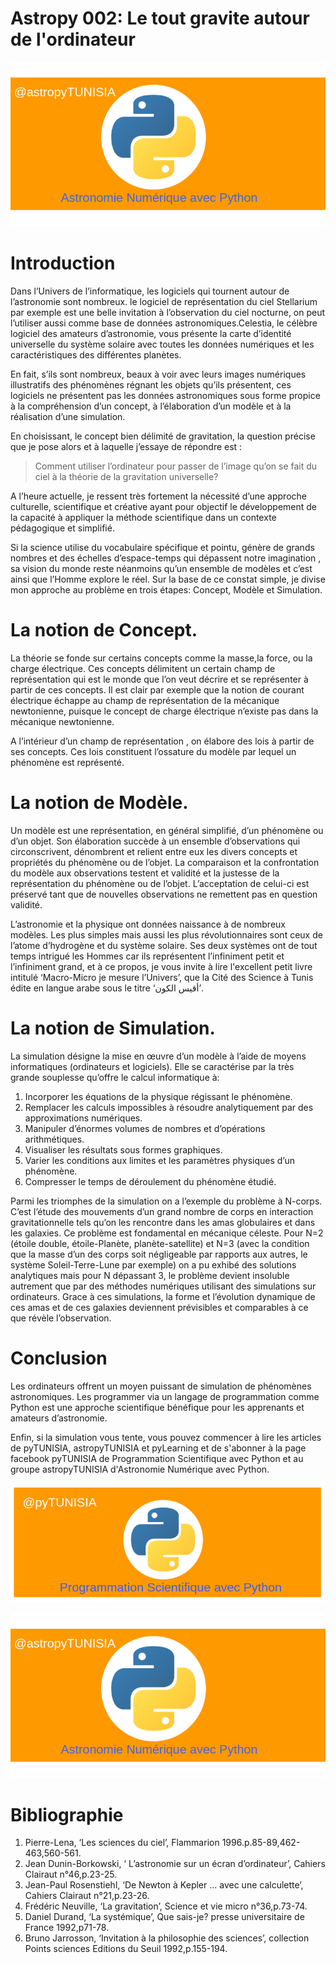 <!--
author:   (c) riadh BEN NESSIB
email:    riadhbennessib@gmail.com
version:  0.1.0
language: fr
logo:     https://raw.githubusercontent.com/pyTUNISIA/home/master/images/astropy/astropyTUNISIA.png
comment:  astropyTUNISIA: Astronomie Numérique avec Python.
mode   :  Textbook
script:   https://pyodide-cdn2.iodide.io/v0.15.0/full/pyodide.js
@onload
window.languagePluginUrl = 'https://pyodide-cdn2.iodide.io/v0.15.0/full/'
window.pyodide_ready = false;
window.pyodide_modules = new Set()
window.py_packages = ["matplotlib", "numpy"]
window.loadModules = function() {
  languagePluginLoader.then(() => {
    console.log("pyodide is ready")
    if (window.py_packages) {

      for( let i = 0; i < window.py_packages.length; i++ ) {
        window.pyodide_modules.add(window.py_packages[i])
      }

      pyodide.loadPackage(window.py_packages).then(() => {
        console.log("all packages loaded")
        window.pyodide_ready = true;
      });
    }
    else {
      window.pyodide_ready = true;
    }
  })
}

window.loadModules()

@end

@Pyodide.eval: @Pyodide.eval_(@uid)

@Pyodide.eval_
<script>

function initPlot() {
try {

pyodide.runPython(`
import io, base64
try:
  img_str_
except NameError:
  img_str_ = {}

def plot(fig, id="plot-@0"):
  buf = io.BytesIO()
  fig.savefig(buf, format='png')
  buf.seek(0)
  img_str_[id] = "data:image/png;base64," + base64.b64encode(buf.read()).decode('UTF-8')
`)
} catch (e) {}
}

function copyPlot() {
  if ( pyodide.globals.img_str_["plot-@0"] ) {
    document.getElementById("plot-@0").src = pyodide.globals.img_str_["plot-@0"]
    document.getElementById("plot-@0").parentElement.style = ""
  }
}

////////////////////////////////////////////////////

function runPython() {
  if (window.pyodide_ready) {
    pyodide.globals.print = (...e) => { e = e.slice(0,-1); console.log(...e) };
    setTimeout(() => {
      try {
        initPlot()
        let fin = pyodide.runPython(`@input`)
        if (fin) {
          console.log(fin)
        }
        copyPlot()
        send.lia("LIA: stop")
      } catch(e) {
        //window.py_packages = ["matplotlib"]
        let module = e.message.match(/ModuleNotFoundError: No module named '([^']+)/g)
        if (! module) {
          console.error(e)
          //let msg = e.message.match(/File "<unknown>", line (\d+)\n.*\n.*\n.*/g)
          //window.console.log(msg[0])
          send.lia("LIA: stop")
        }
        else if (module.length != 0) {
          module = module[0].split("'")[1]
          if (window.pyodide_modules.has(module)) {
            console.error(e)
            send.lia("LIA: stop")
          } else {
            console.debug("downloading module =>", module)
            window.py_packages = [ module ]
            window.pyodide_ready = false
            window.loadModules()
            runPython()
          }
        }
        else {
          console.error(e)

          send.lia("LIA: stop")
        }
      }
    }, 100)
  } else {
    setTimeout(runPython, 234)
  }
}

runPython()

"LIA: wait";
</script>

<div id="pyplotdiv" style="display:none"><img id="plot-@0" /></div>

<script>
try {
if ( pyodide.globals.img_str_["plot-@0"] )
  document.getElementById("plot-@0").src = pyodide.globals.img_str_["plot-@0"]
  document.getElementById("plot-@0").parentElement.style = ""
} catch(e) {}

</script>

@end

-->


# Astropy 002: Le tout gravite autour de l'ordinateur
![](https://raw.githubusercontent.com/pyTUNISIA/home/master/images/astropy/astropyTUNISIA.png)


# Introduction

Dans l’Univers de l’informatique, les logiciels qui tournent autour de l’astronomie sont nombreux. le logiciel de représentation du ciel Stellarium par exemple est une belle invitation à l’observation du ciel nocturne, on peut l’utiliser aussi comme base de données astronomiques.Celestia, le célèbre logiciel des amateurs d’astronomie, vous présente la carte d’identité universelle du système solaire avec toutes les données numériques et les caractéristiques des différentes planètes.

En fait, s’ils sont nombreux, beaux à voir avec leurs images numériques illustratifs des phénomènes régnant les objets qu’ils présentent, ces logiciels ne présentent pas les données astronomiques sous forme propice à la compréhension d’un concept, à l’élaboration d’un modèle et à la réalisation d’une simulation.

En choisissant, le concept bien délimité de gravitation, la question précise que je pose alors et à laquelle j’essaye de répondre est : 

> Comment utiliser l’ordinateur pour passer de l’image qu’on se fait du ciel à la théorie de la gravitation universelle? 

A l’heure actuelle, je ressent très fortement la nécessité d’une approche culturelle, scientifique et créative ayant pour objectif le développement de la capacité à appliquer la méthode scientifique dans un contexte pédagogique et simplifié.

Si la science utilise du vocabulaire spécifique et pointu, génère de grands nombres et des échelles d’espace-temps qui dépassent notre imagination , sa vision du monde reste néanmoins qu’un ensemble de modèles et c’est ainsi que l’Homme explore le réel. Sur la base de ce constat simple, je divise mon approche au problème en trois étapes: Concept, Modèle et Simulation.

# La notion de Concept.

La théorie se fonde sur certains concepts comme la masse,la force, ou la charge électrique. Ces concepts délimitent un certain champ de représentation qui est le monde que l’on veut décrire et se représenter à partir de ces concepts. Il est clair par exemple que la notion de courant électrique échappe au champ de représentation de la mécanique newtonienne, puisque le concept de charge électrique n’existe pas dans la mécanique newtonienne.

A l’intérieur d’un champ de représentation , on élabore des lois à partir de ses concepts. Ces lois constituent l’ossature du modèle par lequel un phénomène est représenté.

# La notion de Modèle.

Un modèle est une représentation, en général simplifié, d’un phénomène ou d’un objet. Son élaboration succède à un ensemble d’observations qui circonscrivent, dénombrent et relient entre eux les divers concepts et propriétés du phénomène ou de l’objet. La comparaison et la confrontation du modèle aux observations testent et validité et la justesse de la représentation du phénomène ou de l’objet. L’acceptation de celui-ci est préservé tant que de nouvelles observations ne remettent pas en question validité. 

L’astronomie et la physique ont données naissance à de nombreux modèles. Les plus simples mais aussi les plus révolutionnaires sont ceux de l’atome d’hydrogène et du système solaire. Ses deux systèmes ont de tout temps intrigué les Hommes car ils représentent l’infiniment petit et l’infiniment grand, et à ce propos, je vous invite à lire l'excellent petit livre intitulé ‘Macro-Micro je mesure l’Univers’, que la Cité des Science à Tunis édite en langue arabe sous le titre ‘أقيس الكون’.

# La notion de Simulation.

La simulation désigne la mise en œuvre d’un modèle à l’aide de moyens informatiques (ordinateurs et logiciels). Elle se caractérise par la très grande souplesse qu’offre le calcul informatique à:

1. Incorporer les équations de la physique régissant le phénomène.
2. Remplacer les calculs impossibles à résoudre analytiquement par des approximations numériques.
3. Manipuler d’énormes volumes de nombres et d’opérations arithmétiques.
4. Visualiser les résultats sous formes graphiques.
5. Varier les conditions aux limites et les paramètres physiques d’un phénomène.
6. Compresser le temps de déroulement du phénomène étudié.

Parmi les triomphes de la simulation on a l’exemple du problème à N-corps. C’est l’étude des mouvements d’un grand nombre de corps en interaction gravitationnelle tels qu’on les rencontre dans les amas globulaires et dans les galaxies. Ce problème est fondamental en mécanique céleste. Pour N=2 (étoile double, étoile-Planète, planète-satellite) et N=3 (avec la condition que la masse d’un des corps soit négligeable par rapports aux autres, le système Soleil-Terre-Lune par exemple) on a pu exhibé des solutions analytiques mais pour N dépassant 3, le problème devient insoluble autrement que par des méthodes numériques utilisant des simulations sur ordinateurs. Grace à ces simulations, la forme et l’évolution dynamique de ces amas et de ces galaxies deviennent prévisibles et comparables à ce que révèle l’observation.

# Conclusion

Les ordinateurs offrent un moyen puissant de simulation de phénomènes astronomiques. Les programmer via un langage de programmation comme Python est une approche scientifique bénéfique pour les apprenants et amateurs d’astronomie.

Enfin, si la simulation vous tente, vous pouvez commencer à lire les articles de pyTUNISIA, astropyTUNISIA et pyLearning et de s'abonner à la page facebook pyTUNISIA de Programmation Scientifique avec Python et au groupe astropyTUNISIA d'Astronomie Numérique avec Python.

![](https://raw.githubusercontent.com/pyTUNISIA/home/master/images/py/pyTUNISIA.png)

![](https://raw.githubusercontent.com/pyTUNISIA/home/master/images/astropy/astropyTUNISIA.png)



# Bibliographie

1. Pierre-Lena, ‘Les sciences du ciel’, Flammarion 1996.p.85-89,462-463,560-561.
2. Jean Dunin-Borkowski, ‘ L’astronomie sur un écran d’ordinateur’, Cahiers Clairaut n°46,p.23-25.
3. Jean-Paul Rosenstiehl, ‘De Newton à Kepler … avec une calculette’, Cahiers Clairaut n°21,p.23-26.
4. Frédéric Neuville, ‘La gravitation’, Science et vie micro n°36,p.73-74.
5. Daniel Durand, ‘La systémique’, Que sais-je? presse universitaire de France 1992,p71-78.
6. Bruno Jarrosson, ‘Invitation à la philosophie des sciences’, collection Points sciences Editions du Seuil 1992,p.155-194.



